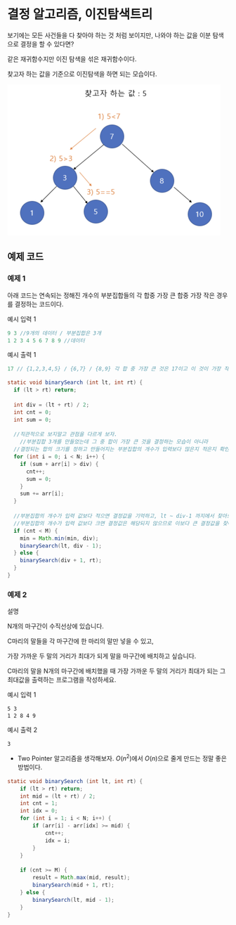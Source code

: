 # 결정 알고리즘, 이진탐색트리

보기에는 모든 사건들을 다 찾아야 하는 것 처럼 보이지만, 나와야 하는 값을 이분 탐색으로 결정을 할 수 있다면?

같은 재귀함수지만 이진 탐색을 섞은 재귀함수이다.

찾고자 하는 값을 기준으로 이진탐색을 하면 되는 모습이다.

<img src="../../md-images/image-20220421173028589.png" alt="image-20220421173028589" style="zoom:50%;" />



## 예제 코드

### 예제 1

아래 코드는 연속되는 정해진 개수의 부분집합들의 각 합중 가장 큰 합중 가장 작은 경우를 결정하는 코드이다.

예시 입력 1 

```java
9 3 //9개의 데이터 / 부분집합은 3개
1 2 3 4 5 6 7 8 9 //데이터
```

예시 출력 1

```java
17 // {1,2,3,4,5} / {6,7} / {8,9} 각 합 중 가장 큰 것은 17이고 이 것이 가장 작은 경우다.
```

~~~java
static void binarySearch (int lt, int rt) {
  if (lt > rt) return;

  int div = (lt + rt) / 2;
  int cnt = 0;
  int sum = 0;
  
  //직관적으로 보지말고 관점을 다르게 보자.
	//부분집합 3개를 만들었는데 그 중 합이 가장 큰 것을 결정하는 모습이 아니라
  //결정되는 합의 크기를 정하고 만들어지는 부분집합의 개수가 입력보다 많은지 적은지 확인하는 생각을 하자
  for (int i = 0; i < N; i++) {
    if (sum + arr[i] > div) {
      cnt++;
      sum = 0;
    }
    sum += arr[i];
  }

  //부분집합의 개수가 입력 값보다 적으면 결정값을 기억하고, lt ~ div-1 까지에서 찾아보자.
  //부분집합의 개수가 입력 값보다 크면 결정값은 해당되지 않으므로 이보다 큰 결정값을 찾아본다.
  if (cnt < M) {
    min = Math.min(min, div);
    binarySearch(lt, div - 1);
  } else {
    binarySearch(div + 1, rt);
  }
}
~~~



### 예제 2

설명

N개의 마구간이 수직선상에 있습니다.

C마리의 말들을 각 마구간에 한 마리의 말만 넣을 수 있고,

가장 가까운 두 말의 거리가 최대가 되게 말을 마구간에 배치하고 싶습니다.

C마리의 말을 N개의 마구간에 배치했을 때 가장 가까운 두 말의 거리가 최대가 되는 그 최대값을 출력하는 프로그램을 작성하세요.

예시 입력 1

```
5 3
1 2 8 4 9
```

예시 출력 2

```
3
```



* Two Pointer 알고리즘을 생각해보자. $O(n^2)$에서 $O(n)$으로 줄게 만드는 정말 좋은 방법이다.

```java
static void binarySearch (int lt, int rt) {
    if (lt > rt) return;
    int mid = (lt + rt) / 2;
    int cnt = 1;
    int idx = 0;
    for (int i = 1; i < N; i++) {
        if (arr[i] - arr[idx] >= mid) {
            cnt++;
            idx = i;
        }
    }

    if (cnt >= M) {
        result = Math.max(mid, result);
        binarySearch(mid + 1, rt);
    } else {
        binarySearch(lt, mid - 1);
    }
}
```